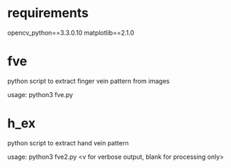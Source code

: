 # requirements 
opencv_python==3.3.0.10
matplotlib==2.1.0

# fve
python script to extract finger vein pattern from images

usage: python3 fve.py

# h_ex
python script to extract hand vein pattern

usage: python3 fve2.py <path to veinimage-input> <path to veinimage-output> <v for verbose output, blank for processing only>
